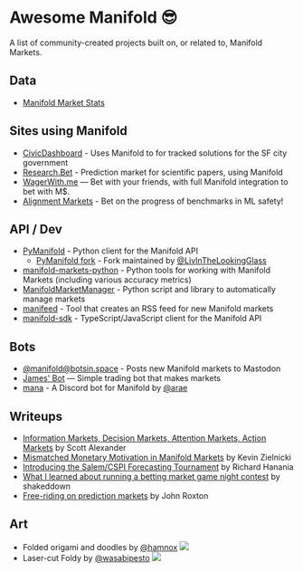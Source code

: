 # Awesome Manifold 😎

A list of community-created projects built on, or related to, Manifold Markets.

## Data

- [Manifold Market Stats](https://wasabipesto.com/jupyter/manifold/)

## Sites using Manifold

- [CivicDashboard](https://civicdash.org/dashboard) - Uses Manifold to for tracked solutions for the SF city government
- [Research.Bet](https://research.bet/) - Prediction market for scientific papers, using Manifold
- [WagerWith.me](https://www.wagerwith.me/) — Bet with your friends, with full Manifold integration to bet with M$.
- [Alignment Markets](https://alignmentmarkets.com/) - Bet on the progress of benchmarks in ML safety!

## API / Dev

- [PyManifold](https://github.com/bcongdon/PyManifold) - Python client for the Manifold API
  - [PyManifold fork](https://github.com/gappleto97/PyManifold/) - Fork maintained by [@LivInTheLookingGlass](https://manifold.markets/LivInTheLookingGlass)
- [manifold-markets-python](https://github.com/vluzko/manifold-markets-python) - Python tools for working with Manifold Markets (including various accuracy metrics)
- [ManifoldMarketManager](https://github.com/gappleto97/ManifoldMarketManager) - Python script and library to automatically manage markets
- [manifeed](https://github.com/joy-void-joy/manifeed) - Tool that creates an RSS feed for new Manifold markets
- [manifold-sdk](https://github.com/keriwarr/manifold-sdk) - TypeScript/JavaScript client for the Manifold API

## Bots

- [@manifold@botsin.space](https://botsin.space/@manifold) - Posts new Manifold markets to Mastodon
- [James' Bot](https://github.com/manifoldmarkets/market-maker) — Simple trading bot that makes markets
- [mana](https://github.com/AnnikaCodes/mana) - A Discord bot for Manifold by [@arae](https://manifold.markets/arae)

## Writeups

- [Information Markets, Decision Markets, Attention Markets, Action Markets](https://astralcodexten.substack.com/p/information-markets-decision-markets) by Scott Alexander
- [Mismatched Monetary Motivation in Manifold Markets](https://kevin.zielnicki.com/2022/02/17/manifold/) by Kevin Zielnicki
- [Introducing the Salem/CSPI Forecasting Tournament](https://www.cspicenter.com/p/introducing-the-salemcspi-forecasting) by Richard Hanania
- [What I learned about running a betting market game night contest](https://shakeddown.wordpress.com/2022/08/04/what-i-learned-about-running-a-betting-market-game-night-contest/) by shakeddown
- [Free-riding on prediction markets](https://pedunculate.substack.com/p/free-riding-on-prediction-markets) by John Roxton

## Art

- Folded origami and doodles by [@hamnox](https://manifold.markets/hamnox) ![](https://i.imgur.com/nVGY4pL.png)
- Laser-cut Foldy by [@wasabipesto](https://manifold.markets/wasabipesto) ![](https://i.imgur.com/g9S6v3P.jpg)
